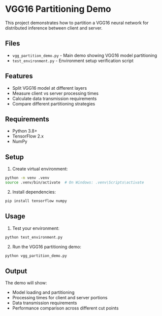 # VGG16 Partitioning Demo

This project demonstrates how to partition a VGG16 neural network for distributed inference between client and server.

## Files

- `vgg_partition_demo.py` - Main demo showing VGG16 model partitioning
- `test_environment.py` - Environment setup verification script

## Features

- Split VGG16 model at different layers
- Measure client vs server processing times
- Calculate data transmission requirements
- Compare different partitioning strategies

## Requirements

- Python 3.8+
- TensorFlow 2.x
- NumPy

## Setup

1. Create virtual environment:
```bash
python -m venv .venv
source .venv/bin/activate  # On Windows: .venv\Scripts\activate
```

2. Install dependencies:
```bash
pip install tensorflow numpy
```

## Usage

1. Test your environment:
```bash
python test_environment.py
```

2. Run the VGG16 partitioning demo:
```bash
python vgg_partition_demo.py
```

## Output

The demo will show:
- Model loading and partitioning
- Processing times for client and server portions
- Data transmission requirements
- Performance comparison across different cut points
